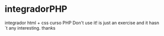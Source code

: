 # integradorPHP
integrador html + css curso PHP
Don't use it! is just an exercise and it hasn´t any interesting.
thanks
